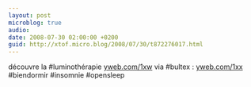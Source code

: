 ```yaml
---
layout: post
microblog: true
audio: 
date: 2008-07-30 02:00:00 +0200
guid: http://xtof.micro.blog/2008/07/30/t872276017.html
---
```

découvre la #luminothérapie [yweb.com/1xw](http://yweb.com/1xw) via #bultex : [yweb.com/1xx](http://yweb.com/1xx) #biendormir #insomnie #opensleep
